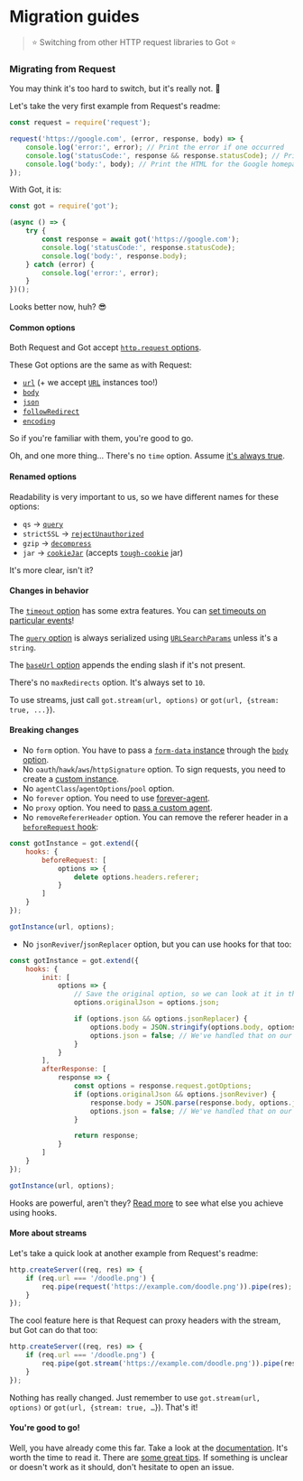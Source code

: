 # Migration guides

> :star: Switching from other HTTP request libraries to Got :star:

### Migrating from Request

You may think it's too hard to switch, but it's really not. 🦄

Let's take the very first example from Request's readme:

```js
const request = require('request');

request('https://google.com', (error, response, body) => {
	console.log('error:', error); // Print the error if one occurred
	console.log('statusCode:', response && response.statusCode); // Print the response status code if a response was received
	console.log('body:', body); // Print the HTML for the Google homepage
});
```

With Got, it is:

```js
const got = require('got');

(async () => {
	try {
		const response = await got('https://google.com');
		console.log('statusCode:', response.statusCode);
		console.log('body:', response.body);
	} catch (error) {
		console.log('error:', error);
	}
})();
```

Looks better now, huh? 😎

#### Common options

Both Request and Got accept [`http.request` options](https://nodejs.org/api/http.html#http_http_request_options_callback).

These Got options are the same as with Request:

- [`url`](https://github.com/sindresorhus/got#url) (+ we accept [`URL`](https://developer.mozilla.org/en-US/docs/Web/API/URL) instances too!)
- [`body`](https://github.com/sindresorhus/got#body)
- [`json`](https://github.com/sindresorhus/got#json)
- [`followRedirect`](https://github.com/sindresorhus/got#followRedirect)
- [`encoding`](https://github.com/sindresorhus/got#encoding)

So if you're familiar with them, you're good to go.

Oh, and one more thing... There's no `time` option. Assume [it's always true](https://github.com/sindresorhus/got#timings).

#### Renamed options

Readability is very important to us, so we have different names for these options:

- `qs` → [`query`](https://github.com/sindresorhus/got#query)
- `strictSSL` → [`rejectUnauthorized`](https://github.com/sindresorhus/got#rejectUnauthorized)
- `gzip` → [`decompress`](https://github.com/sindresorhus/got#decompress)
- `jar` → [`cookieJar`](https://github.com/sindresorhus/got#cookiejar) (accepts [`tough-cookie`](https://github.com/salesforce/tough-cookie) jar)

It's more clear, isn't it?

#### Changes in behavior

The [`timeout` option](https://github.com/sindresorhus/got#timeout) has some extra features. You can [set timeouts on particular events](readme.md#timeout)!

The [`query` option](https://github.com/sindresorhus/got#query) is always serialized using [`URLSearchParams`](https://developer.mozilla.org/en-US/docs/Web/API/URLSearchParams) unless it's a `string`.

The [`baseUrl` option](https://github.com/sindresorhus/got#baseurl) appends the ending slash if it's not present.

There's no `maxRedirects` option. It's always set to `10`.

To use streams, just call `got.stream(url, options)` or `got(url, {stream: true, ...}`).

#### Breaking changes

- No `form` option. You have to pass a [`form-data` instance](https://github.com/form-data/form-data) through the [`body` option](https://github.com/sindresorhus/got#body).
- No `oauth`/`hawk`/`aws`/`httpSignature` option. To sign requests, you need to create a [custom instance](advanced-creation.md#signing-requests).
- No `agentClass`/`agentOptions`/`pool` option.
- No `forever` option. You need to use [forever-agent](https://github.com/request/forever-agent).
- No `proxy` option. You need to [pass a custom agent](readme.md#proxies).
- No `removeRefererHeader` option. You can remove the referer header in a [`beforeRequest` hook](https://github.com/sindresorhus/got#hooksbeforeRequest):

```js
const gotInstance = got.extend({
	hooks: {
		beforeRequest: [
			options => {
				delete options.headers.referer;
			}
		]
	}
});

gotInstance(url, options);
```

- No `jsonReviver`/`jsonReplacer` option, but you can use hooks for that too:

```js
const gotInstance = got.extend({
	hooks: {
		init: [
			options => {
				// Save the original option, so we can look at it in the `afterResponse` hook
				options.originalJson = options.json;

				if (options.json && options.jsonReplacer) {
					options.body = JSON.stringify(options.body, options.jsonReplacer);
					options.json = false; // We've handled that on our own
				}
			}
		],
		afterResponse: [
			response => {
				const options = response.request.gotOptions;
				if (options.originalJson && options.jsonReviver) {
					response.body = JSON.parse(response.body, options.jsonReviver);
					options.json = false; // We've handled that on our own
				}

				return response;
			}
		]
	}
});

gotInstance(url, options);
```

Hooks are powerful, aren't they? [Read more](readme.md#hooks) to see what else you achieve using hooks.

#### More about streams

Let's take a quick look at another example from Request's readme:

```js
http.createServer((req, res) => {
	if (req.url === '/doodle.png') {
		req.pipe(request('https://example.com/doodle.png')).pipe(res);
	}
});
```

The cool feature here is that Request can proxy headers with the stream, but Got can do that too:

```js
http.createServer((req, res) => {
	if (req.url === '/doodle.png') {
		req.pipe(got.stream('https://example.com/doodle.png')).pipe(res);
	}
});
```

Nothing has really changed. Just remember to use `got.stream(url, options)` or `got(url, {stream: true, …`}). That's it!

#### You're good to go!

Well, you have already come this far. Take a look at the [documentation](readme.md#highlights). It's worth the time to read it. There are [some great tips](readme.md#aborting-the-request). If something is unclear or doesn't work as it should, don't hesitate to open an issue.

